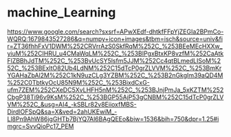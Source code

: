 # machine_Learning
https://www.google.com/search?sxsrf=APwXEdf-dhtkfFFpYjZEGIa2BPmCo-WQRQ:1679843527286&q=numpy+icon+images&tbm=isch&source=univ&fir=ZT36fhhFxV1DWM%252CRVrrAzS0SkfRqM%252C_%253BEeMEcHXXw_yiuM%252CIHRU_u4CMaWqLM%252C_%253BIPgxBtxKP8vzfM%252CaAtkFlZBBhJdTM%252C_%253BvUcSY5lsfm5JJM%252Cc4qtBLmedLISoM%252C_%253BExltO82Ub4LdNM%252C15dTcP0grZLVVM%252C_%253BmKrYGAHaZbAl2M%252C1kN9uzCLg3YZBM%252C_%253B2nGkgIm39aQD4M%252C0TbtkyOcU85N9M%252C_%253BixdCxG-ufm7ZEM%252CXeDC5XvLHFH5nM%252C_%253BJnjPmJa_5xKZTM%252CbgP38Ti96v9KsM%252C_%253BGP55AjP53gCNBM%252C15dTcP0grZLVVM%252C_&usg=AI4_-kSBLr82v8EiioxfMBS-DirdlOFSpQ&sa=X&ved=2ahUKEwiM_-Ll8Pn9AhW86jgGHTb7BjYQ7Al6BAgQEEo&biw=1536&bih=750&dpr=1.25#imgrc=SvvQioPc17_PEM
